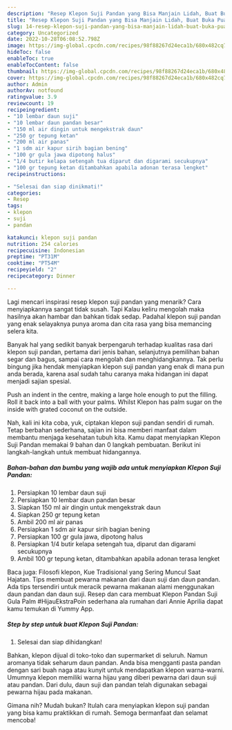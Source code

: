 ```yaml
---
description: "Resep Klepon Suji Pandan yang Bisa Manjain Lidah, Buat Buka Puasa Lezat Sekali"
title: "Resep Klepon Suji Pandan yang Bisa Manjain Lidah, Buat Buka Puasa Lezat Sekali"
slug: 14-resep-klepon-suji-pandan-yang-bisa-manjain-lidah-buat-buka-puasa-lezat-sekali
category: Uncategorized
date: 2022-10-28T06:08:52.798Z
image: https://img-global.cpcdn.com/recipes/98f88267d24eca1b/680x482cq70/klepon-suji-pandan-foto-resep-utama.jpg
hideToc: false
enableToc: true
enableTocContent: false
thumbnail: https://img-global.cpcdn.com/recipes/98f88267d24eca1b/680x482cq70/klepon-suji-pandan-foto-resep-utama.jpg
cover: https://img-global.cpcdn.com/recipes/98f88267d24eca1b/680x482cq70/klepon-suji-pandan-foto-resep-utama.jpg
author: Admin
authorAv: notfound
ratingvalue: 3.9
reviewcount: 19
recipeingredient:
- "10 lembar daun suji"
- "10 lembar daun pandan besar"
- "150 ml air dingin untuk mengekstrak daun"
- "250 gr tepung ketan"
- "200 ml air panas"
- "1 sdm air kapur sirih bagian bening"
- "100 gr gula jawa dipotong halus"
- "1/4 butir kelapa setengah tua diparut dan digarami secukupnya"
- "100 gr tepung ketan ditambahkan apabila adonan terasa lengket"
recipeinstructions:

- "Selesai dan siap dinikmati!"
categories:
- Resep
tags:
- klepon
- suji
- pandan

katakunci: klepon suji pandan 
nutrition: 254 calories
recipecuisine: Indonesian
preptime: "PT31M"
cooktime: "PT54M"
recipeyield: "2"
recipecategory: Dinner

---
```



Lagi mencari inspirasi resep klepon suji pandan yang menarik? Cara menyiapkannya sangat tidak susah. Tapi Kalau keliru mengolah maka hasilnya akan hambar dan bahkan tidak sedap. Padahal klepon suji pandan yang enak selayaknya punya aroma dan cita rasa yang bisa memancing selera kita.


Banyak hal yang sedikit banyak berpengaruh terhadap kualitas rasa dari klepon suji pandan, pertama dari jenis bahan, selanjutnya pemilihan bahan segar dan bagus, sampai cara mengolah dan menghidangkannya. Tak perlu bingung jika hendak menyiapkan klepon suji pandan yang enak di mana pun anda berada, karena asal sudah tahu caranya maka hidangan ini dapat menjadi sajian spesial.

Push an indent in the centre, making a large hole enough to put the filling. Roll it back into a ball with your palms. Whilst Klepon has palm sugar on the inside with grated coconut on the outside.


Nah, kali ini kita coba, yuk, ciptakan klepon suji pandan sendiri di rumah. Tetap berbahan sederhana, sajian ini bisa memberi manfaat dalam membantu menjaga kesehatan tubuh kita. Kamu dapat menyiapkan Klepon Suji Pandan memakai 9 bahan dan 0 langkah pembuatan. Berikut ini langkah-langkah untuk membuat hidangannya.

<!--inarticleads1-->

##### Bahan-bahan dan bumbu yang wajib ada untuk menyiapkan Klepon Suji Pandan:

1. Persiapkan 10 lembar daun suji
1. Persiapkan 10 lembar daun pandan besar
1. Siapkan 150 ml air dingin untuk mengekstrak daun
1. Siapkan 250 gr tepung ketan
1. Ambil 200 ml air panas
1. Persiapkan 1 sdm air kapur sirih bagian bening
1. Persiapkan 100 gr gula jawa, dipotong halus
1. Persiapkan 1/4 butir kelapa setengah tua, diparut dan digarami secukupnya
1. Ambil 100 gr tepung ketan, ditambahkan apabila adonan terasa lengket


Baca juga: Filosofi klepon, Kue Tradisional yang Sering Muncul Saat Hajatan. Tips membuat pewarna makanan dari daun suji dan daun pandan. Ada tips tersendiri untuk meracik pewarna makanan alami menggunakan daun pandan dan daun suji. Resep dan cara membuat Klepon Pandan Suji Gula Palm #HijauEkstraPoin sederhana ala rumahan dari Annie Aprilia dapat kamu temukan di Yummy App. 

<!--inarticleads2-->

##### Step by step untuk buat Klepon Suji Pandan:


1. Selesai dan siap dihidangkan!

Bahkan, klepon dijual di toko-toko dan supermarket di seluruh. Namun aromanya tidak seharum daun pandan. Anda bisa mengganti pasta pandan dengan sari buah naga atau kunyit untuk mendapatkan klepon warna-warni. Umumnya klepon memiliki warna hijau yang diberi pewarna dari daun suji atau pandan. Dari dulu, daun suji dan pandan telah digunakan sebagai pewarna hijau pada makanan. 

Gimana nih? Mudah bukan? Itulah cara menyiapkan klepon suji pandan yang bisa kamu praktikkan di rumah. Semoga bermanfaat dan selamat mencoba!
